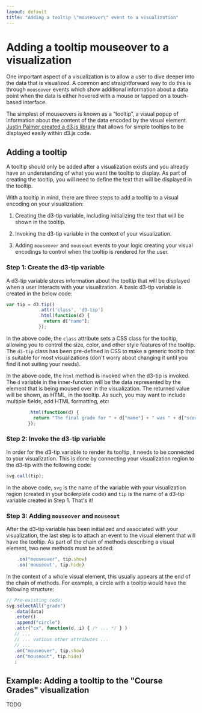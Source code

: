 ```yaml
---
layout: default
title: "Adding a tooltip \"mouseover\" event to a visualization"
---
```


# Adding a tooltip mouseover to a visualization

One important aspect of a visualization is to allow a user to dive deeper
into the data that is visualized.  A common and straightforward way to do
this is through `mouseover` events which show additional information about
a data point when the data is either hovered with a mouse or tapped on
a touch-based interface.

The simplest of mouseovers is known as a “tooltip”, a visual popup of
information about the content of the data encoded by the visual element.
[Justin Palmer created a d3.js library](https://github.com/Caged/d3-tip)
that allows for simple tooltips to be displayed easily within d3.js code.


## Adding a tooltip

A tooltip should only be added after a visualization exists and you already
have an understanding of what you want the tooltip to display.  As part of
creating the tooltip, you will need to define the text that will be displayed
in the tooltip.

With a tooltip in mind, there are three steps to add a tooltip to a visual
encoding on your visualization:

1. Creating the d3-tip variable, including initializing the text that will be
   shown in the tooltip.

2. Invoking the d3-tip variable in the context of your visualization.

3. Adding `mouseover` and `mouseout` events to your logic creating your visual
  encodings to control when the tooltip is rendered for the user.


### Step 1: Create the d3-tip variable

A d3-tip variable stores information about the tooltip that will be displayed
when a user interacts with your visualization.  A basic d3-tip variable is
created in the below code:

```js
var tip = d3.tip()
            .attr('class', 'd3-tip')
            .html(function(d) {
              return d["name"];
            });
```

In the above code, the `class` attribute sets a CSS class for the tooltip,
allowing you to control the size, color, and other style features of the tooltip.
The `d3-tip` class has been pre-defined in CSS to make a generic tooltip that
is suitable for most visualizations (don't worry about changing it until
you find it not suiting your needs).

In the above code, the `html` method is invoked when the d3-tip is invoked.
The `d` variable in the inner-function will be the data represented by the
element that is being moused over in the visualization.  The returned value
will be shown, as HTML, in the tooltip.  As such, you may want to include
multiple fields, add HTML formatting, etc:

```js
        .html(function(d) {
          return "The final grade for " + d["name"] + " was " + d["score"];
        });
```


### Step 2: Invoke the d3-tip variable

In order for the d3-tip variable to render its tooltip, it needs to be connected
to your visualization.  This is done by connecting your visualization region
to the d3-tip with the following code:

```js
svg.call(tip);
```

In the above code, `svg` is the name of the variable with your visualization
region (created in your boilerplate code) and `tip` is the name of a d3-tip
variable created in Step 1.  That's it!


### Step 3: Adding `mouseover` and `mouseout`

After the d3-tip variable has been initialized and associated with your
visualization, the last step is to attach an event to the visual element that
will have the tooltip.  As part of the chain of methods describing a visual
element, two new methods must be added:

```js
    .on("mouseover", tip.show)
    .on('mouseout', tip.hide)
```

In the context of a whole visual element, this usually appears at the end of
the chain of methods.  For example, a circle with a tooltip would have
the following structure:

```js
// Pre-existing code:
svg.selectAll("grade")
   .data(data)
   .enter()
   .append("circle")
   .attr("cx", function(d, i) { /* ... */ } )
   // ...
   // ... various other attributes ...
   // ...
   .on("mouseover", tip.show)
   .on("mouseout", tip.hide)
   ;
```

## Example: Adding a tooltip to the "Course Grades" visualization

TODO
